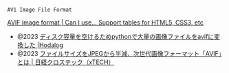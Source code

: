 `AV1 Image File Format`

[AVIF image format | Can I use... Support tables for HTML5, CSS3, etc](https://caniuse.com/avif)

- @2023 [ディスク容量を空けるためpythonで大量の画像ファイルをavifに変換した |Hodalog](https://hodalog.com/converting-massive-image-files-to-avif-with-python-to-free-up-disk-space/)
- @2023 [ファイルサイズをJPEGから半減、次世代画像フォーマット「AVIF」とは | 日経クロステック（xTECH）](https://xtech.nikkei.com/atcl/nxt/keyword/18/00002/080700236/)

